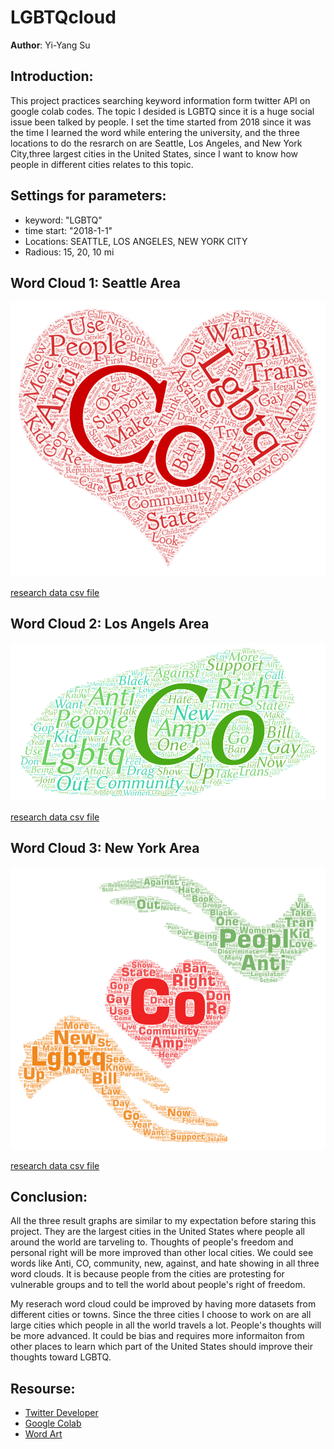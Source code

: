 # LGBTQcloud

**Author**: Yi-Yang Su

## Introduction:

This project practices searching keyword information form twitter API on google colab codes. The topic I desided is LGBTQ since it is a huge social issue been talked by people. I set the time started from 2018 since it was the time I learned the word while entering the university, and the three locations to do the resrarch on are Seattle, Los Angeles, and New York City,three largest cities in the United States, since I want to know how people in different cities relates to this topic.

## Settings for parameters:

 - keyword: "LGBTQ"
 - time start: "2018-1-1"
 - Locations: SEATTLE, LOS ANGELES, NEW YORK CITY
 - Radious: 15, 20, 10 mi
   

## Word Cloud 1: Seattle Area

![](img/WA.png)

[research data csv file](https://github.com/ivansu1999/LGBTQcloud/blob/main/assets/twsearch-resultSEA.csv)

## Word Cloud 2: Los Angels Area

![](img/LA.png)

[research data csv file]([asset/twsearch-resultLA.csv](https://github.com/ivansu1999/LGBTQcloud/blob/main/assets/twsearch-resultLA.csv))

## Word Cloud 3: New York Area

![](img/NY.png)

[research data csv file](https://github.com/ivansu1999/LGBTQcloud/blob/main/assets/twsearch-resultNY.csv)

## Conclusion:

All the three result graphs are similar to my expectation before staring this project. They are the largest cities in the United States where people all around the world are tarveling to. Thoughts of people's freedom and personal right will be more improved than other local cities. We could see words like Anti, CO, community, new, against, and hate showing in all three word clouds. It is because people from the cities are protesting for vulnerable groups and to tell the world about people's right of freedom.

My reserach word cloud could be improved by having more datasets from different cities or towns. Since the three cities I choose to work on are all large cities which people in all the world travels a lot. People's thoughts will be more advanced. It could be bias and requires more informaiton from other places to learn which part of the United States should improve their thoughts toward LGBTQ.


## Resourse:
 - [Twitter Developer](https://developer.twitter.com/en)
 - [Google Colab](https://colab.research.google.com/github/jakobzhao/geog458/blob/master/labs/lab02/twsearch.ipynb#scrollTo=GMywhiuFoobU)
 - [Word Art](https://wordart.com/)
